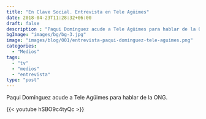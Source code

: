 ```yaml
---
title: "En Clave Social. Entrevista en Tele Agüimes"
date: 2018-04-23T11:28:32+06:00
draft: false
description : "Paqui Domínguez acude a Tele Agüimes para hablar de la ONG."
bgImage: "images/bg/bg-3.jpg"
image: "images/blog/001/entrevista-paqui-dominguez-tele-aguimes.png"
categories: 
  - "Medios"
tags:
  - "tv"
  - "medios"
  - "entrevista"
type: "post"
---
```


Paqui Domínguez acude a Tele Agüimes para hablar de la ONG.

{{< youtube hSBO9c4tyQc >}}
